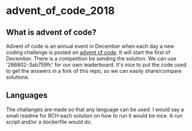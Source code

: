 # advent_of_code_2018

## What is advent of code?

Advent of code is an annual event in December when each day a new coding 
challenge is posted on [advent of code](https://adventofcode.com/2018).
It will start the first of December.
There is a competition be sending the solution. We can use '286802-3ab759fc' for our own leaderboard.
It's nice to put the code used to get the answers in a fork of this repo, so we can easily share/compare solutions.

## Languages

The challanges are made so that any language can be used. I would say a small readme for RCH
each solution on how to run it would be nice. A run script and/or a dockerfile would do.
